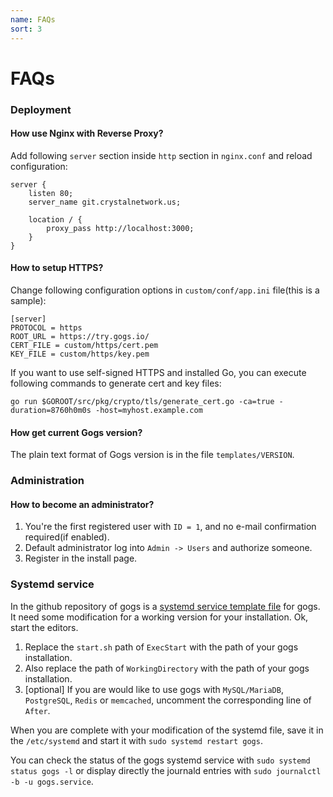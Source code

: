```yaml
---
name: FAQs
sort: 3
---
```


# FAQs

### Deployment

#### How use Nginx with Reverse Proxy?

Add following `server` section inside `http` section in `nginx.conf` and reload configuration:

```
server {
    listen 80;
    server_name git.crystalnetwork.us;

    location / {
        proxy_pass http://localhost:3000;
    }
}
```

#### How to setup HTTPS?

Change following configuration options in `custom/conf/app.ini` file(this is a sample):

```
[server]
PROTOCOL = https
ROOT_URL = https://try.gogs.io/
CERT_FILE = custom/https/cert.pem
KEY_FILE = custom/https/key.pem
```

If you want to use self-signed HTTPS and installed Go, you can execute following commands to generate cert and key files:

	go run $GOROOT/src/pkg/crypto/tls/generate_cert.go -ca=true -duration=8760h0m0s -host=myhost.example.com

#### How get current Gogs version?

The plain text format of Gogs version is in the file `templates/VERSION`.

### Administration

#### How to become an administrator?

1. You're the first registered user with `ID = 1`, and no e-mail confirmation required(if enabled).
2. Default administrator log into `Admin -> Users` and authorize someone. 
3. Register in the install page.

### Systemd service

In the github repository of gogs is a [systemd service template file](https://github.com/gogits/gogs/blob/master/scripts/systemd/gogs.service) for gogs. It need some modification for a working version for your installation. Ok, start the editors.

1. Replace the `start.sh` path of `ExecStart` with the path of your gogs installation. 
2. Also replace the path of `WorkingDirectory` with the path of your gogs installation.
3. [optional] If you are would like to use gogs with `MySQL/MariaDB`, `PostgreSQL`, `Redis` or `memcached`, uncomment the corresponding line of `After`.

When you are complete with your modification of the systemd file, save it in the `/etc/systemd` and start it with `sudo systemd restart gogs`.

You can check the status of the gogs systemd service with `sudo systemd status gogs -l` or display directly the journald entries with `sudo journalctl -b -u gogs.service`.
